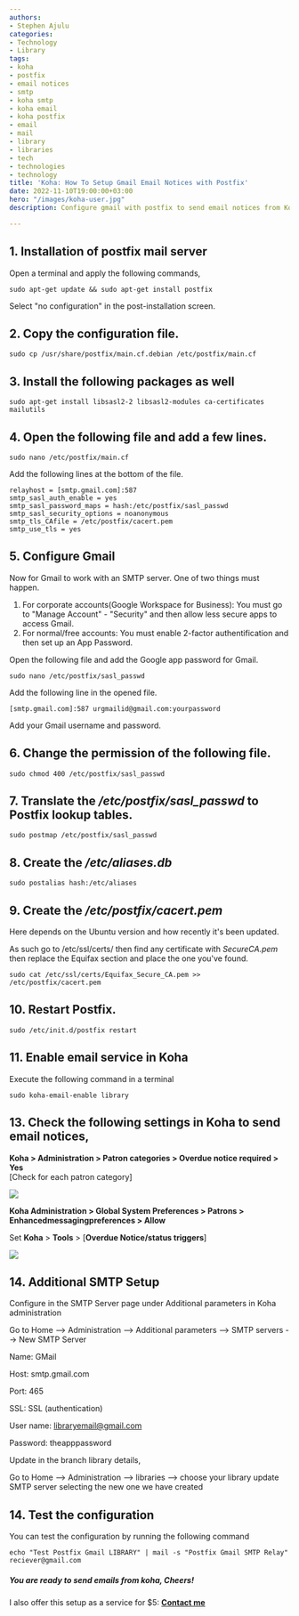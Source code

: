 ```yaml
---
authors:
- Stephen Ajulu
categories:
- Technology
- Library
tags:
- koha
- postfix
- email notices
- smtp
- koha smtp
- koha email
- koha postfix
- email
- mail
- library
- libraries
- tech
- technologies
- technology
title: 'Koha: How To Setup Gmail Email Notices with Postfix'
date: 2022-11-10T19:00:00+03:00
hero: "/images/koha-user.jpg"
description: Configure gmail with postfix to send email notices from Koha

---
```

## **1. Installation of postfix mail server**

Open a terminal and apply the following commands,

    sudo apt-get update && sudo apt-get install postfix

Select "no configuration" in the post-installation screen.

## **2. Copy the configuration file.**

    sudo cp /usr/share/postfix/main.cf.debian /etc/postfix/main.cf

## **3. Install the following packages as well**

    sudo apt-get install libsasl2-2 libsasl2-modules ca-certificates mailutils

## **4. Open the following file and add a few lines.**

    sudo nano /etc/postfix/main.cf

Add the following lines at the bottom of the file.

    relayhost = [smtp.gmail.com]:587
    smtp_sasl_auth_enable = yes
    smtp_sasl_password_maps = hash:/etc/postfix/sasl_passwd
    smtp_sasl_security_options = noanonymous
    smtp_tls_CAfile = /etc/postfix/cacert.pem
    smtp_use_tls = yes

## **5. Configure Gmail**

Now for Gmail to work with an SMTP server. One of two things must happen.

1. For corporate accounts(Google Workspace for Business): You must go to "Manage Account" - "Security" and then allow less secure apps to access Gmail.
2. For normal/free accounts: You must enable 2-factor authentification and then set up an App Password.

Open the following file and add the Google app password for Gmail.

    sudo nano /etc/postfix/sasl_passwd

Add the following line in the opened file.

    [smtp.gmail.com]:587 urgmailid@gmail.com:yourpassword

Add your Gmail username and password.

## **6. Change the permission of the following file.**

    sudo chmod 400 /etc/postfix/sasl_passwd

## **7. Translate the _/etc/postfix/sasl_passwd_ to Postfix lookup tables.**

    sudo postmap /etc/postfix/sasl_passwd

## **8. Create the _/etc/aliases.db_**

    sudo postalias hash:/etc/aliases

## **9. Create the _/etc/postfix/cacert.pem_**

Here depends on the Ubuntu version and how recently it's been updated.

As such go to /etc/ssl/certs/ then find any certificate with _SecureCA.pem_ then replace the Equifax section and place the one you've found.

    sudo cat /etc/ssl/certs/Equifax_Secure_CA.pem >> /etc/postfix/cacert.pem

## **10. Restart Postfix.**

    sudo /etc/init.d/postfix restart

## **11. Enable email service in Koha**

Execute the following command in a terminal

    sudo koha-email-enable library

## **13. Check the following settings in Koha to send email notices,**

**Koha > Administration > Patron categories > Overdue notice required > Yes**  
\[Check for each patron category\]

<img src="https://1.bp.blogspot.com/-X6HmNV23Gc0/WEGrylqX5NI/AAAAAAAAT74/r6TEsZN0mAAHVVxWNskVfnJWZIz39bFlACLcB/s640/Koha%2B%25E2%2580%25BA%2BAdministration%2B%25E2%2580%25BA%2BPatron%2Bcategories%2B%25E2%2580%25BA%2BMessaging%2Bpreferences.png" style="max-width:100%;height:auto;">

**Koha Administration > Global System Preferences > Patrons > Enhancedmessagingpreferences > Allow**

Set **Koha** > **Tools** > [**Overdue Notice/status triggers**]

<img src="https://1.bp.blogspot.com/-nika5CdbheM/WEGrO2reR_I/AAAAAAAAT70/TRcK_LeVDog6m7mFP6YdSZiBVaU_0ZoPwCLcB/s640/Koha%2B%25E2%2580%25BA%2BTools%2B%25E2%2580%25BA%2BNotice%2Btriggers.png" style="max-width:100%;height:auto;">

## **14. Additional SMTP Setup**

Configure in the SMTP Server page under Additional parameters in Koha administration

Go to Home --> Administration --> Additional parameters --> SMTP servers --> New SMTP Server

Name: GMail

Host: smtp.gmail.com

Port: 465

SSL: SSL (authentication)

User name: libraryemail@gmail.com

Password: theapppassword

Update in the branch library details,

Go to Home --> Administration --> libraries --> choose your library update SMTP server selecting the new one we have created

## **14. Test the configuration**

You can test the configuration by running the following command

    echo "Test Postfix Gmail LIBRARY" | mail -s "Postfix Gmail SMTP Relay" reciever@gmail.com

##### **You are ready to send emails from koha, Cheers!**

I also offer this setup as a service for $5: [**Contact me**](/contact)
